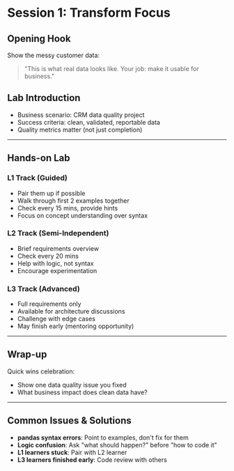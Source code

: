# Session 1: Transform Focus

## Opening Hook

Show the messy customer data:

> "This is what real data looks like. Your job: make it usable for business."

## Lab Introduction

- Business scenario: CRM data quality project
- Success criteria: clean, validated, reportable data
- Quality metrics matter (not just completion)

---

## Hands-on Lab

### L1 Track (Guided)

- Pair them up if possible
- Walk through first 2 examples together
- Check every 15 mins, provide hints
- Focus on concept understanding over syntax

### L2 Track (Semi-Independent)

- Brief requirements overview
- Check every 20 mins
- Help with logic, not syntax
- Encourage experimentation

### L3 Track (Advanced)

- Full requirements only
- Available for architecture discussions
- Challenge with edge cases
- May finish early (mentoring opportunity)

---

## Wrap-up

Quick wins celebration:

- Show one data quality issue you fixed
- What business impact does clean data have?

---

## Common Issues & Solutions

- **pandas syntax errors**: Point to examples, don't fix for them
- **Logic confusion**: Ask "what should happen?" before "how to code it"
- **L1 learners stuck**: Pair with L2 learner
- **L3 learners finished early**: Code review with others
